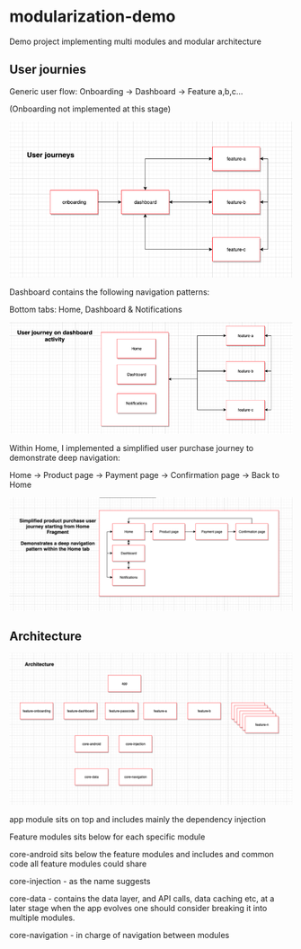 # modularization-demo
Demo project implementing multi modules and modular architecture

## User journies

Generic user flow: Onboarding -> Dashboard -> Feature a,b,c...

(Onboarding not implemented at this stage)

<img src="/images/image1.png" width="600">

Dashboard contains the following navigation patterns:

Bottom tabs: Home, Dashboard & Notifications

<img src="/images/image2.png" width="600">

Within Home, I implemented a simplified user purchase journey to demonstrate deep navigation:

Home -> Product page -> Payment page -> Confirmation page -> Back to Home

<img src="/images/image3.png" width="600">

## Architecture

<img src="/images/image4.png" width="600">

app module sits on top and includes mainly the dependency injection

Feature modules sits below for each specific module

core-android sits below the feature modules and includes and common code all feature modules could share

core-injection - as the name suggests

core-data - contains the data layer, and API calls, data caching etc, at a later stage when the app evolves one should consider breaking it into multiple modules.

core-navigation - in charge of navigation between modules
